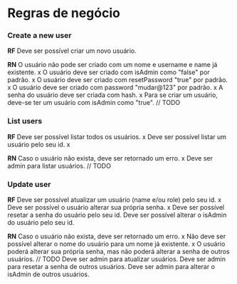 # Regras de negócio

### Create a new user

**RF**
Deve ser possível criar um novo usuário.

**RN**
O usuário não pode ser criado com um nome e username e name já existente. x
O usuário deve ser criado com isAdmin como "false" por padrão. x
O usuário deve ser criado com resetPassword "true" por padrão. x
O usuário deve ser criado com password "mudar@123" por padrão. x
A senha do usuário deve ser criada com hash. x
Para se criar um usuário, deve-se ter um usuário com isAdmin como "true". // TODO

### List users

**RF**
Deve ser possível listar todos os usuários. x
Deve ser possível listar um usuário pelo seu id. x

**RN**
Caso o usuário não exista, deve ser retornado um erro. x
Deve ser admin para listar usuários. // TODO

### Update user

**RF**
Deve ser possível atualizar um usuário (name e/ou role) pelo seu id. x
Deve ser possível o usuário alterar sua própria senha. x
Deve ser possível resetar a senha do usuário pelo seu id.
Deve ser possível alterar o isAdmin do usuário pelo seu id.

**RN**
Caso o usuário não exista, deve ser retornado um erro. x
Não deve ser possível alterar o nome do usuário para um nome já existente. x
O usuário poderá alterar sua própria senha, mas não poderá alterar a senha de outros usuários. // TODO
Deve ser admin para atualizar usuários.
Deve ser admin para resetar a senha de outros usuários.
Deve ser admin para alterar o isAdmin de outros usuários.
